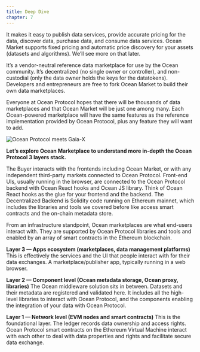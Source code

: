 ```yaml
---
title: Deep Dive
chapter: 7
---
```


It makes it easy to publish data services, provide accurate pricing for the data, discover data, purchase data, and consume data services. Ocean Market supports fixed pricing and automatic price discovery for your assets (datasets and algorithms). We’ll see more on that later.

It’s a vendor-neutral reference data marketplace for use by the Ocean community. It’s decentralized (no single owner or controller), and non-custodial (only the data owner holds the keys for the datatokens). Developers and entrepreneurs are free to fork Ocean Market to build their own data marketplaces.

Everyone at Ocean Protocol hopes that there will be thousands of data marketplaces and that Ocean Market will be just one among many. Each Ocean-powered marketplace will have the same features as the reference implementation provided by Ocean Protocol, plus any feature they will want to add.

![Ocean Protocol meets Gaia-X](https://raw.githubusercontent.com/deltaDAO/files/main/ocean.JPG)

**Let’s explore Ocean Marketplace to understand more in-depth the Ocean Protocol 3 layers stack.**

The Buyer interacts with the frontends including Ocean Market, or with any independent third-party markets connected to Ocean Protocol. Front-end UIs, usually running in the browser, are connected to the Ocean Protocol backend with Ocean React hooks and Ocean JS library. Think of Ocean React hooks as the glue for your frontend and the backend. The Decentralized Backend is Solidity code running on Ethereum mainnet, which includes the libraries and tools we covered before like access smart contracts and the on-chain metadata store.

From an infrastructure standpoint, Ocean marketplaces are what end-users interact with. They are supported by Ocean Protocol libraries and tools and enabled by an array of smart contracts in the Ethereum blockchain.

**Layer 3 — Apps ecosystem (marketplaces, data management platforms)**
This is effectively the services and the UI that people interact with for their data exchanges. A marketplace/publisher app, typically running in a web browser.

**Layer 2 — Component level (Ocean metadata storage, Ocean proxy, libraries)**
The Ocean middleware solution sits in between. Datasets and their metadata are registered and validated here. It includes all the high-level libraries to interact with Ocean Protocol, and the components enabling the integration of your data with Ocean Protocol.

**Layer 1 — Network level (EVM nodes and smart contracts)**
This is the foundational layer. The ledger records data ownership and access rights. Ocean Protocol smart contracts on the Ethereum Virtual Machine interact with each other to deal with data properties and rights and facilitate secure data exchange.
